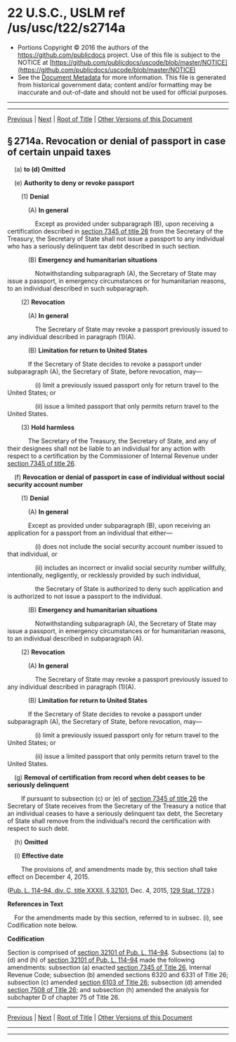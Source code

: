---
---

# 22 U.S.C., USLM ref /us/usc/t22/s2714a

* Portions Copyright © 2016 the authors of the https://github.com/publicdocs project.
  Use of this file is subject to the NOTICE at [https://github.com/publicdocs/uscode/blob/master/NOTICE](https://github.com/publicdocs/uscode/blob/master/NOTICE)
* See the [Document Metadata](././../../../..//README.md) for more information.
  This file is generated from historical government data; content and/or formatting may be inaccurate and out-of-date and should not be used for official purposes.

----------
----------

[Previous](./../../../..//us/usc/t22/ch38/m__us_usc_t22_s2714.md) | [Next](./../../../..//us/usc/t22/ch38/m__us_usc_t22_s2715.md) | [Root of Title](./../../../../) | [Other Versions of this Document](https://publicdocs.github.io/go/links?ns=uslm&ref=%2Fus%2Fusc%2Ft22%2Fs2714a)

## § 2714a. Revocation or denial of passport in case of certain unpaid taxes

    (a) __to (d) Omitted__ 

    (e) __Authority to deny or revoke passport__ 

        (1) __Denial__ 

            (A) __In general__ 

                Except as provided under subparagraph (B), upon receiving a certification described in [section 7345 of title 26][/us/usc/t26/s7345] from the Secretary of the Treasury, the Secretary of State shall not issue a passport to any individual who has a seriously delinquent tax debt described in such section.

            (B) __Emergency and humanitarian situations__ 

                Notwithstanding subparagraph (A), the Secretary of State may issue a passport, in emergency circumstances or for humanitarian reasons, to an individual described in such subparagraph.

        (2) __Revocation__ 

            (A) __In general__ 

                The Secretary of State may revoke a passport previously issued to any individual described in paragraph (1)(A).

            (B) __Limitation for return to United States__ 

            If the Secretary of State decides to revoke a passport under subparagraph (A), the Secretary of State, before revocation, may—

                (i) limit a previously issued passport only for return travel to the United States; or

                (ii) issue a limited passport that only permits return travel to the United States.

        (3) __Hold harmless__ 

            The Secretary of the Treasury, the Secretary of State, and any of their designees shall not be liable to an individual for any action with respect to a certification by the Commissioner of Internal Revenue under [section 7345 of title 26][/us/usc/t26/s7345].

    (f) __Revocation or denial of passport in case of individual without social security account number__ 

        (1) __Denial__ 

            (A) __In general__ 

            Except as provided under subparagraph (B), upon receiving an application for a passport from an individual that either—

                (i) does not include the social security account number issued to that individual, or

                (ii) includes an incorrect or invalid social security number willfully, intentionally, negligently, or recklessly provided by such individual,

                the Secretary of State is authorized to deny such application and is authorized to not issue a passport to the individual.

            (B) __Emergency and humanitarian situations__ 

                Notwithstanding subparagraph (A), the Secretary of State may issue a passport, in emergency circumstances or for humanitarian reasons, to an individual described in subparagraph (A).

        (2) __Revocation__ 

            (A) __In general__ 

                The Secretary of State may revoke a passport previously issued to any individual described in paragraph (1)(A).

            (B) __Limitation for return to United States__ 

            If the Secretary of State decides to revoke a passport under subparagraph (A), the Secretary of State, before revocation, may—

                (i) limit a previously issued passport only for return travel to the United States; or

                (ii) issue a limited passport that only permits return travel to the United States.

    (g) __Removal of certification from record when debt ceases to be seriously delinquent__ 

        If pursuant to subsection (c) or (e) of [section 7345 of title 26][/us/usc/t26/s7345] the Secretary of State receives from the Secretary of the Treasury a notice that an individual ceases to have a seriously delinquent tax debt, the Secretary of State shall remove from the individual’s record the certification with respect to such debt.

    (h) __Omitted__ 

    (i) __Effective date__ 

        The provisions of, and amendments made by, this section shall take effect on December 4, 2015.

([Pub. L. 114–94, div. C, title XXXII, § 32101][/us/pl/114/94/s32101], Dec. 4, 2015, [129 Stat. 1729][/us/stat/129/1729].)

 __References in Text__ 

    For the amendments made by this section, referred to in subsec. (i), see Codification note below.

 __Codification__ 

Section is comprised of [section 32101 of Pub. L. 114–94][/us/pl/114/94/s32101]. Subsections (a) to (d) and (h) of [section 32101 of Pub. L. 114–94][/us/pl/114/94/s32101] made the following amendments: subsection (a) enacted [section 7345 of Title 26][/us/usc/t26/s7345], Internal Revenue Code; subsection (b) amended sections 6320 and 6331 of Title 26; subsection (c) amended [section 6103 of Title 26][/us/usc/t26/s6103]; subsection (d) amended [section 7508 of Title 26][/us/usc/t26/s7508]; and subsection (h) amended the analysis for subchapter D of chapter 75 of Title 26.

----------

[Previous](./../../../..//us/usc/t22/ch38/m__us_usc_t22_s2714.md) | [Next](./../../../..//us/usc/t22/ch38/m__us_usc_t22_s2715.md) | [Root of Title](./../../../../) | [Other Versions of this Document](https://publicdocs.github.io/go/links?ns=uslm&ref=%2Fus%2Fusc%2Ft22%2Fs2714a)

----------
----------

[/us/usc/t26/s7345]: https://publicdocs.github.io/go/links?ns=uslm&ref=%2Fus%2Fusc%2Ft26%2Fs7345
[/us/usc/t26/s7345]: https://publicdocs.github.io/go/links?ns=uslm&ref=%2Fus%2Fusc%2Ft26%2Fs7345
[/us/usc/t26/s7345]: https://publicdocs.github.io/go/links?ns=uslm&ref=%2Fus%2Fusc%2Ft26%2Fs7345
[/us/pl/114/94/s32101]: https://publicdocs.github.io/go/links?ns=uslm&ref=%2Fus%2Fpl%2F114%2F94%2Fs32101
[/us/stat/129/1729]: https://publicdocs.github.io/go/links?ns=uslm&ref=%2Fus%2Fstat%2F129%2F1729
[/us/pl/114/94/s32101]: https://publicdocs.github.io/go/links?ns=uslm&ref=%2Fus%2Fpl%2F114%2F94%2Fs32101
[/us/pl/114/94/s32101]: https://publicdocs.github.io/go/links?ns=uslm&ref=%2Fus%2Fpl%2F114%2F94%2Fs32101
[/us/usc/t26/s7345]: https://publicdocs.github.io/go/links?ns=uslm&ref=%2Fus%2Fusc%2Ft26%2Fs7345
[/us/usc/t26/s6103]: https://publicdocs.github.io/go/links?ns=uslm&ref=%2Fus%2Fusc%2Ft26%2Fs6103
[/us/usc/t26/s7508]: https://publicdocs.github.io/go/links?ns=uslm&ref=%2Fus%2Fusc%2Ft26%2Fs7508



